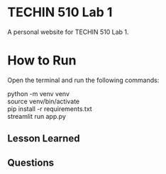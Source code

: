 # TECHIN 510 Lab 1
A personal website for TECHIN 510 Lab 1.

# How to Run
Open the terminal and run the following commands:

python -m venv venv  
source venv/bin/activate  
pip install -r requirements.txt  
streamlit run app.py

## Lesson Learned

## Questions
